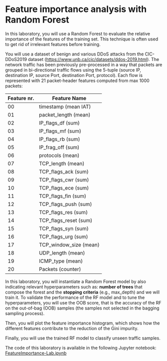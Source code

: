 # Feature importance analysis with Random Forest
In this laboratory, you will use a Random Forest to evaluate the relative importance of the features of the training set. This technique is often used to get rid of irrelevant features before training. 

You will use a dataset of benign and various DDoS attacks from the CIC-DDoS2019 dataset (https://www.unb.ca/cic/datasets/ddos-2019.html).
The network traffic has been previously pre-processed in a way that packets are grouped in bi-directional traffic flows using the 5-tuple (source IP, destination IP, source Port, destination Port, protocol). Each flow is represented with 21 packet-header features computed from max 1000 packets:

| Feature nr.         | Feature Name |
|---------------------|---------------------|
| 00 | timestamp (mean IAT) | 
| 01 | packet_length (mean)| 
| 02 | IP_flags_df (sum) |
| 03 | IP_flags_mf (sum) |
| 04 | IP_flags_rb (sum) | 
| 05 | IP_frag_off (sum) |
| 06 | protocols (mean) |
| 07 | TCP_length (mean) |
| 08 | TCP_flags_ack (sum) |
| 09 | TCP_flags_cwr (sum) |
| 10 | TCP_flags_ece (sum) |
| 11 | TCP_flags_fin (sum) |
| 12 | TCP_flags_push (sum) |
| 13 | TCP_flags_res (sum) |
| 14 | TCP_flags_reset (sum) |
| 15 | TCP_flags_syn (sum) |
| 16 | TCP_flags_urg (sum) |
| 17 | TCP_window_size (mean) |
| 18 | UDP_length (mean) |
| 19 | ICMP_type (mean) |
| 20 | Packets (counter)|


In this laboratory, you will instantiate a Random Forest model by also indicating relevant hyperparameters such as: **number of trees** that compose the forest and the **stopping criteria** (e.g., max_depth) and we will train it.
To validate the performance of the RF model and to tune the hyperparameters, you will use the OOB score, that is the accuracy of the RF on the out-of-bag (OOB) samples (the samples not selected in the bagging sampling process).

Then, you will plot the feature importance histogram, which shows how the different features contribute to the reduction of the Gini impurity.

Finally, you will use the trained RF model to classify unseen traffic samples.

The code of this laboratory is available in the following Jupyter notebook: [FeatureImportance-Lab.ipynb](./FeatureImportance-Lab.ipynb)